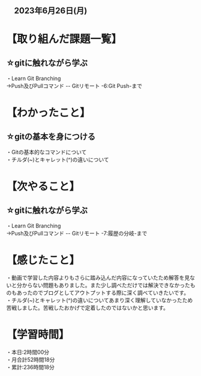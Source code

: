 ## 　2023年6月26日(月)
# 【取り組んだ課題一覧】
## ☆gitに触れながら学ぶ
・Learn Git Branching<br>
→Push及びPullコマンド -- Gitリモート -6:Git Push-まで<br>
# 【わかったこと】
## ☆gitの基本を身につける
・Gitの基本的なコマンドについて<br>
・チルダ(~)とキャレット(^)の違いについて<br>
# 【次やること】
## ☆gitに触れながら学ぶ
・Learn Git Branching<br>
→Push及びPullコマンド -- Gitリモート -7:履歴の分岐-まで<br>
# 【感じたこと】
・動画で学習した内容よりもさらに踏み込んだ内容になっていたため解答を見ないと分からない問題もありました。また少し調べただけでは解決できなかったものもあったのでブログとしてアウトプットする際に深く調べていきたいです。<br>
・チルダ(~)とキャレット(^)の違いについてあまり深く理解していなかったため苦戦しました。苦戦したおかげで定着したのではないかと思います。<br>
# 【学習時間】
・本日:2時間00分<br>
・月合計52時間18分<br>
・累計:236時間18分
